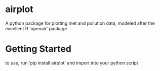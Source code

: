 # airplot
A python package for plotting met and pollution data, modeled after the excellent R 'openair' package

# Getting Started
to use, run 'pip install airplot' and import into your python script



